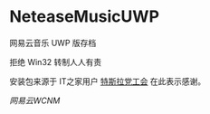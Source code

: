 # NeteaseMusicUWP
网易云音乐 UWP 版存档

拒绝 Win32 转制人人有责

安装包来源于 IT之家用户 [特斯拉党工会](http://quan.ithome.com/user/3ac094dcd7c26509) 在此表示感谢。

*网易云WCNM*
